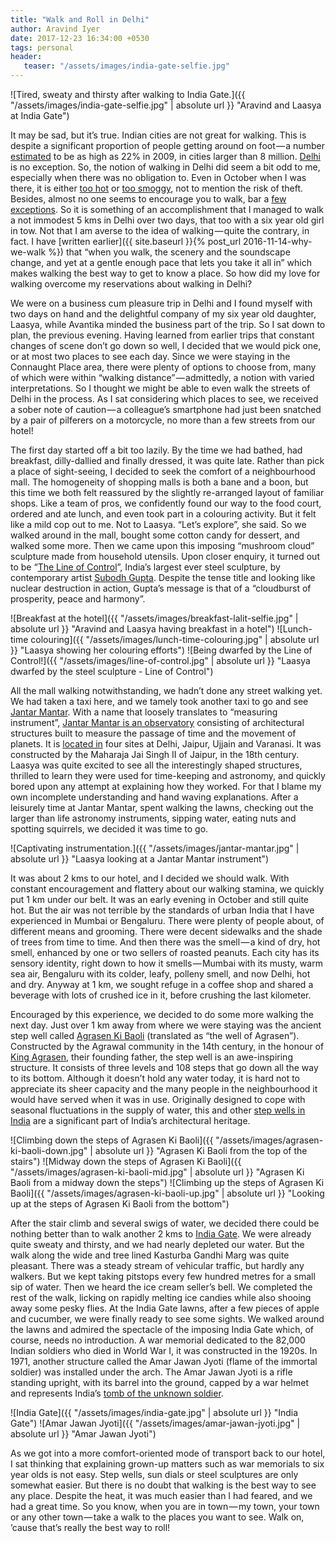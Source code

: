 ```yaml
---
title: "Walk and Roll in Delhi"
author: Aravind Iyer
date: 2017-12-23 16:34:00 +0530
tags: personal
header:
   teaser: "/assets/images/india-gate-selfie.jpg"
---
```


![Tired, sweaty and thirsty after walking to India Gate.]({{ "/assets/images/india-gate-selfie.jpg" | absolute url }} "Aravind and Laasya at India Gate")

It may be sad, but it’s true. Indian cities are not great for walking. This is despite a significant proportion of people getting around on foot — a number [estimated](https://timesofindia.indiatimes.com/city/delhi/Delhi-limps-behind-in-walkability-index/articleshow/5058302.cms) to be as high as 22% in 2009, in cities larger than 8 million. [Delhi](https://timesofindia.indiatimes.com/city/delhi/Delhi-limps-behind-in-walkability-index/articleshow/5058302.cms) is no exception. So, the notion of walking in Delhi did seem a bit odd to me, especially when there was no obligation to. Even in October when I was there, it is either [too hot](https://www.accuweather.com/en/in/delhi/202396/october-weather/202396?monyr=10/1/2017&view=table) or [too smoggy](https://www.indiatimes.com/news/india/as-pollution-returns-going-for-a-morning-walk-in-delhi-could-do-more-damage-to-your-health-332914.html), not to mention the risk of theft. Besides, almost no one seems to encourage you to walk, bar a [few](http://www.thecitizen.in/index.php/en/NewsDetail/index/8/4964/Five-Of-Delhis-Best-Hidden-Walking-Spots) [exceptions](https://scroll.in/magazine/855600/to-discover-the-beauty-of-delhi-despite-its-smog-you-need-to-walk-its-lanes-and-forests-like-me). So it is something of an accomplishment that I managed to walk a not immodest 5 kms in Delhi over two days, that too with a six year old girl in tow. Not that I am averse to the idea of walking — quite the contrary, in fact. I have [written earlier]({{ site.baseurl }}{% post_url 2016-11-14-why-we-walk %}) that “when you walk, the scenery and the soundscape change, and yet at a gentle enough pace that lets you take it all in” which makes walking the best way to get to know a place. So how did my love for walking overcome my reservations about walking in Delhi?

We were on a business cum pleasure trip in Delhi and I found myself with two days on hand and the delightful company of my six year old daughter, Laasya, while Avantika minded the business part of the trip. So I sat down to plan, the previous evening. Having learned from earlier trips that constant changes of scene don’t go down so well, I decided that we would pick one, or at most two places to see each day. Since we were staying in the Connaught Place area, there were plenty of options to choose from, many of which were within “walking distance” — admittedly, a notion with varied interpretations. So I thought we might be able to even walk the streets of Delhi in the process. As I sat considering which places to see, we received a sober note of caution — a colleague’s smartphone had just been snatched by a pair of pilferers on a motorcycle, no more than a few streets from our hotel!

The first day started off a bit too lazily. By the time we had bathed, had breakfast, dilly-dallied and finally dressed, it was quite late. Rather than pick a place of sight-seeing, I decided to seek the comfort of a neighbourhood mall. The homogeneity of shopping malls is both a bane and a boon, but this time we both felt reassured by the slightly re-arranged layout of familiar shops. Like a team of pros, we confidently found our way to the food court, ordered and ate lunch, and even took part in a colouring activity. But it felt like a mild cop out to me. Not to Laasya. “Let’s explore”, she said. So we walked around in the mall, bought some cotton candy for dessert, and walked some more. Then we came upon this imposing “mushroom cloud” sculpture made from household utensils. Upon closer enquiry, it turned out to be “[The Line of Control](http://knma.in/node/279)”, India’s largest ever steel sculpture, by contemporary artist [Subodh Gupta](http://knma.in/node/281). Despite the tense title and looking like nuclear destruction in action, Gupta’s message is that of a “cloudburst of prosperity, peace and harmony”.

![Breakfast at the hotel]({{ "/assets/images/breakfast-lalit-selfie.jpg" | absolute url }} "Aravind and Laasya having breakfast in a hotel")
![Lunch-time colouring]({{ "/assets/images/lunch-time-colouring.jpg" | absolute url }} "Laasya showing her colouring efforts")
![Being dwarfed by the Line of Control!]({{ "/assets/images/line-of-control.jpg" | absolute url }} "Laasya dwarfed by the steel sculpture - Line of Control")

All the mall walking notwithstanding, we hadn’t done any street walking yet. We had taken a taxi here, and we tamely took another taxi to go and see [Jantar Mantar](https://en.wikipedia.org/wiki/Jantar_Mantar,_New_Delhi). With a name that loosely translates to “measuring instrument”, [Jantar Mantar is an observatory](http://www.jantarmantar.org/learn/index.html) consisting of architectural structures built to measure the passage of time and the movement of planets. It is [located in](http://www.jantarmantar.org/learn/observatories/sites/index.html) four sites at Delhi, Jaipur, Ujjain and Varanasi. It was constructed by the Maharaja Jai Singh II of Jaipur, in the 18th century. Laasya was quite excited to see all the interestingly shaped structures, thrilled to learn they were used for time-keeping and astronomy, and quickly bored upon any attempt at explaining how they worked. For that I blame my own incomplete understanding and hand waving explanations. After a leisurely time at Jantar Mantar, spent walking the lawns, checking out the larger than life astronomy instruments, sipping water, eating nuts and spotting squirrels, we decided it was time to go.

![Captivating instrumentation.]({{ "/assets/images/jantar-mantar.jpg" | absolute url }} "Laasya looking at a Jantar Mantar instrument")

It was about 2 kms to our hotel, and I decided we should walk. With constant encouragement and flattery about our walking stamina, we quickly put 1 km under our belt. It was an early evening in October and still quite hot. But the air was not terrible by the standards of urban India that I have experienced in Mumbai or Bengaluru. There were plenty of people about, of different means and grooming. There were decent sidewalks and the shade of trees from time to time. And then there was the smell — a kind of dry, hot smell, enhanced by one or two sellers of roasted peanuts. Each city has its sensory identity, right down to how it smells — Mumbai with its musty, warm sea air, Bengaluru with its colder, leafy, polleny smell, and now Delhi, hot and dry. Anyway at 1 km, we sought refuge in a coffee shop and shared a beverage with lots of crushed ice in it, before crushing the last kilometer.

Encouraged by this experience, we decided to do some more walking the next day. Just over 1 km away from where we were staying was the ancient step well called [Agrasen Ki Baoli](https://en.wikipedia.org/wiki/Agrasen_ki_Baoli) (translated as “the well of Agrasen”). Constructed by the Agrawal community in the 14th century, in the honour of [King Agrasen](https://en.wikipedia.org/wiki/Agrasen), their founding father, the step well is an awe-inspiring structure. It consists of three levels and 108 steps that go down all the way to its bottom. Although it doesn’t hold any water today, it is hard not to appreciate its sheer capacity and the many people in the neighbourhood it would have served when it was in use. Originally designed to cope with seasonal fluctuations in the supply of water, this and other [step wells in India](https://scroll.in/magazine/832391/even-the-most-dilapidated-or-abandoned-stepwells-retain-the-essence-of-their-former-glory) are a significant part of India’s architectural heritage.

![Climbing down the steps of Agrasen Ki Baoli]({{ "/assets/images/agrasen-ki-baoli-down.jpg" | absolute url }} "Agrasen Ki Baoli from the top of the stairs")
![Midway down the steps of Agrasen Ki Baoli]({{ "/assets/images/agrasen-ki-baoli-mid.jpg" | absolute url }} "Agrasen Ki Baoli from a midway down the steps")
![Climbing up the steps of Agrasen Ki Baoli]({{ "/assets/images/agrasen-ki-baoli-up.jpg" | absolute url }} "Looking up at the steps of Agrasen Ki Baoli from the bottom")

After the stair climb and several swigs of water, we decided there could be nothing better than to walk another 2 kms to [India Gate](https://en.wikipedia.org/wiki/India_Gate). We were already quite sweaty and thirsty, and we had nearly depleted our water. But the walk along the wide and tree lined Kasturba Gandhi Marg was quite pleasant. There was a steady stream of vehicular traffic, but hardly any walkers. But we kept taking pitstops every few hundred metres for a small sip of water. Then we heard the ice cream seller’s bell. We completed the rest of the walk, licking on rapidly melting ice candies while also shooing away some pesky flies. At the India Gate lawns, after a few pieces of apple and cucumber, we were finally ready to see some sights. We walked around the lawns and admired the spectacle of the imposing India Gate which, of course, needs no introduction. A war memorial dedicated to the 82,000 Indian soldiers who died in World War I, it was constructed in the 1920s. In 1971, another structure called the Amar Jawan Jyoti (flame of the immortal soldier) was installed under the arch. The Amar Jawan Jyoti is a rifle standing upright, with its barrel into the ground, capped by a war helmet and represents India’s [tomb of the unknown soldier](https://en.wikipedia.org/wiki/Tomb_of_the_Unknown_Soldier).

![India Gate]({{ "/assets/images/india-gate.jpg" | absolute url }} "India Gate")
![Amar Jawan Jyoti]({{ "/assets/images/amar-jawan-jyoti.jpg" | absolute url }} "Amar Jawan Jyoti")

As we got into a more comfort-oriented mode of transport back to our hotel, I sat thinking that explaining grown-up matters such as war memorials to six year olds is not easy. Step wells, sun dials or steel sculptures are only somewhat easier. But there is no doubt that walking is the best way to see any place. Despite the heat, it was much easier than I had feared, and we had a great time. So you know, when you are in town — my town, your town or any other town — take a walk to the places you want to see. Walk on, ’cause that’s really the best way to roll!
